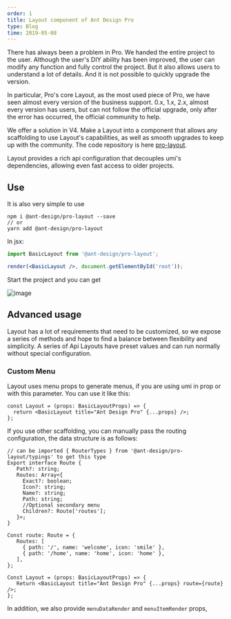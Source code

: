 ```yaml
---
order: 1
title: Layout component of Ant Design Pro
type: Blog
time: 2019-05-08
---
```


There has always been a problem in Pro. We handed the entire project to the user. Although the user's DIY ability has been improved, the user can modify any function and fully control the project. But it also allows users to understand a lot of details. And it is not possible to quickly upgrade the version.

In particular, Pro's core Layout, as the most used piece of Pro, we have seen almost every version of the business support. 0.x, 1.x, 2.x, almost every version has users, but can not follow the official upgrade, only after the error has occurred, the official community to help.

We offer a solution in V4. Make a Layout into a component that allows any scaffolding to use Layout's capabilities, as well as smooth upgrades to keep up with the community. The code repository is here [pro-layout](https://github.com/ant-design/ant-design-pro-layout).

Layout provides a rich api configuration that decouples umi's dependencies, allowing even fast access to older projects.

## Use

It is also very simple to use

```shell
npm i @ant-design/pro-layout --save
// or
yarn add @ant-design/pro-layout
```

In jsx:

```jsx
import BasicLayout from '@ant-design/pro-layout';

render(<BasicLayout />, document.getElementById('root'));
```

Start the project and you can get

![image](https://user-images.githubusercontent.com/8186664/55930941-276e6580-5c56-11e9-800d-bc284bda4daf.png)

## Advanced usage

Layout has a lot of requirements that need to be customized, so we expose a series of methods and hope to find a balance between flexibility and simplicity. A series of Api Layouts have preset values and can run normally without special configuration.

### Custom Menu

Layout uses menu props to generate menus, if you are using umi in prop or with this parameter. You can use it like this:

```tsx
const Layout = (props: BasicLayoutProps) => {
  return <BasicLayout title="Ant Design Pro" {...props} />;
};
```

If you use other scaffolding, you can manually pass the routing configuration, the data structure is as follows:

```tsx
// can be imported { RouterTypes } from '@ant-design/pro-layout/typings' to get this type
Export interface Route {
   Path?: string;
   Routes: Array<{
     Exact?: boolean;
     Icon?: string;
     Name?: string;
     Path: string;
     //Optional secondary menu
     Children?: Route['routes'];
   }>;
}

Const route: Route = {
   Routes: [
     { path: '/', name: 'welcome', icon: 'smile' },
     { path: '/home', name: 'home', icon: 'home' },
   ],
};

Const Layout = (props: BasicLayoutProps) => {
   Return <BasicLayout title="Ant Design Pro" {...props} route={route} />;
};
```

In addition, we also provide `menuDataRender` and `menuItemRender` props,

